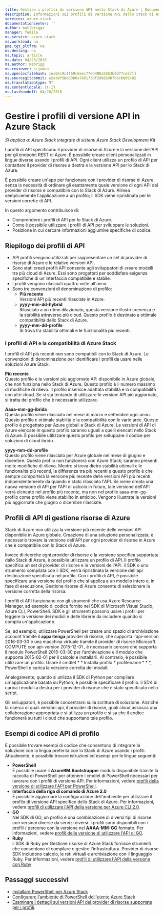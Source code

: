 ```yaml
---
title: Gestire i profili di versione API nello Stack di Azure | Documenti Microsoft
description: Informazioni sui profili di versione API nello Stack di Azure.
services: azure-stack
documentationcenter: ''
author: mattbriggs
manager: femila
ms.service: azure-stack
ms.workload: na
pms.tgt_pltfrm: na
ms.devlang: na
ms.topic: article
ms.date: 04/23/2018
ms.author: mabrigg
ms.reviewer: sijuman
ms.openlocfilehash: 1ea65c9c1f69c8eec77eb498a5963b0d77ce57f1
ms.sourcegitcommit: e2adef58c03b0a780173df2d988907b5cb809c82
ms.translationtype: MT
ms.contentlocale: it-IT
ms.lasthandoff: 04/28/2018
---
```

# <a name="manage-api-version-profiles-in-azure-stack"></a>Gestire i profili di versione API in Azure Stack

*Si applica a: Azure Stack integrate di sistemi Azure Stack Development Kit*

I profili di API specificano il provider di risorse di Azure e la versione dell'API per gli endpoint REST di Azure. È possibile creare client personalizzati in lingue diverse usando i profili di API. Ogni client utilizza un profilo di API per contattare il provider di risorse a destra e la versione API per lo Stack di Azure. 

È possibile creare un'app per funzionare con i provider di risorse di Azure senza la necessità di ordinare gli esattamente quale versione di ogni API del provider di risorse è compatibile con lo Stack di Azure. Allinea semplicemente l'applicazione a un profilo; il SDK viene ripristinata per le versioni corrette di API.


In questo argomento contribuisce di:
 - Comprendere i profili di API per lo Stack di Azure.
 - Come è possibile utilizzare i profili di API per sviluppare le soluzioni.
 - Posizione in cui cercare informazioni aggiuntive specifiche di codice.

## <a name="summary-of-api-profiles"></a>Riepilogo dei profili di API

- API profili vengono utilizzati per rappresentare un set di provider di risorse di Azure e le relative versioni API.
- Sono stati creati profili API consente agli sviluppatori di creare modelli tra più cloud di Azure. Essi sono progettati per soddisfare esigenze specifiche di un'interfaccia compatibile e stabile.
- I profili vengono rilasciati quattro volte all'anno.
- Sono tre convenzioni di denominazione di profilo:
    - **Più recente**  
        Versioni API più recenti rilasciate in Azure.
    - **yyyy-mm-dd-hybrid**  
    Rilasciato a un ritmo dilazionato, questa versione illustri coerenza e la stabilità attraverso più cloud. Questo profilo è destinato a ottimale compatibilità dello Stack di Azure. 
    - **yyyy-mm-dd-profile**  
    Si trova tra stabilità ottimali e le funzionalità più recenti.

### <a name="api-profiles-and-azure-stack-compatibility"></a>I profili di API e la compatibilità di Azure Stack

I profili di API più recenti non sono compatibili con lo Stack di Azure. Le convenzioni di denominazione per identificare i profili da usare nelle soluzioni Azure Stack.

**Più recente**  
Questo profilo è le versioni più aggiornate API disponibile in Azure globale, che non funziona nello Stack di Azure. Questo profilo è il numero massimo di modifiche di rilievo. Il profilo inserisce adattata stabilità e la compatibilità con altri cloud. Se si sta tentando di utilizzare le versioni API più aggiornate, si tratta del profilo che è necessario utilizzare.

**Aaaa-mm-gg-ibrida**  
Questo profilo viene rilasciato nel mese di marzo e settembre ogni anno. Questo profilo è ottimale stabilità e la compatibilità con le varie aree. Questo profilo è progettato per Azure globali e Stack di Azure. Le versioni di API di Azure elencate in questo profilo saranno uguali a quelli elencati nello Stack di Azure. È possibile utilizzare questo profilo per sviluppare il codice per soluzioni di cloud ibrido.

**yyyy-mm-dd-profile**  
Questo profilo viene rilasciato per Azure globale nel mese di giugno e dicembre. Questo profilo non funzionerà con Azure Stack; saranno presenti molte modifiche di rilievo. Mentre si trova dietro stabilità ottimali e le funzionalità più recenti, la differenza tra più recenti e questo profilo è che sempre comporterà la versione più recente delle versioni API più recenti indipendentemente da quando è stato rilasciato l'API. Se viene creata una nuova versione di API per l'API di calcolo in futuro, tale versione dell'API verrà elencato nel profilo più recente, ma non nel profilo aaaa-mm-gg-profilo come profilo viene stabilito in anticipo. Vengono illustrate le versioni più aggiornate che giugno o dicembre rilasciate.

## <a name="azure-resource-manager-api-profiles"></a>Profili di API di gestione risorse di Azure

Stack di Azure non utilizza la versione più recente delle versioni API disponibile in Azure globale. Creazione di una soluzione personalizzata, è necessario trovare la versione dell'API per ogni provider di risorse in Azure che è compatibile con lo Stack di Azure.

Invece di ricerche ogni provider di risorse e la versione specifica supportata dallo Stack di Azure, è possibile utilizzare un profilo di API. Il profilo specifica un set di provider di risorse e le versioni dell'API. il SDK o uno strumento compilata con il SDK, verrà ripristinata la versione dell'api destinazione specificata nel profilo. Con i profili di API, è possibile specificare una versione del profilo che si applica a un modello intero e, in fase di esecuzione, Gestione risorse di Azure consente di selezionare la versione corretta della risorsa.

I profili di API funzionano con gli strumenti che usa Azure Resource Manager, ad esempio di codice fornito nel SDK di Microsoft Visual Studio, Azure CLI, PowerShell. SDK e gli strumenti possono usare i profili per leggere la versione dei moduli e delle librerie da includere quando si compila un'applicazione.

Se, ad esempio, utilizzare PowerShell per creare uno spazio di archiviazione account tramite il **appartenga** provider di risorse, che supporta l'api-version 2016-03-30 e una macchina virtuale tramite il provider di risorse Microsoft. COMPUTE con api-version 2015-12-01 , è necessario cercare che supporta il modulo PowerShell 2016-03-30 per l'archiviazione e il modulo che supporta 2015-02-01 per il calcolo e installarli. Al contrario, è possibile utilizzare un profilo. Usare il cmdlet * * Installa profilo * profilename * * *, PowerShell e carica la versione corretta dei moduli.

Analogamente, quando si utilizza il SDK di Python per compilare un'applicazione basata su Python, è possibile specificare il profilo. il SDK di carica i moduli a destra per i provider di risorse che è stato specificato nello script.

Gli sviluppatori, è possibile concentrarsi sulla scrittura di soluzione. Anziché la ricerca di quali versioni api, il provider di risorse, quali cloud assicura una collaborazione appropriata e si utilizza un profilo e si sa che il codice funzionerà su tutti i cloud che supportano tale profilo.

## <a name="api-profile-code-samples"></a>Esempi di codice API di profilo

È possibile trovare esempi di codice che consentono di integrare la soluzione con la lingua preferita con lo Stack di Azure usando i profili. Attualmente, è possibile trovare istruzioni ed esempi per le lingue seguenti:

- **PowerShell**  
È possibile usare il **AzureRM.Bootstrapper** modulo disponibile tramite la raccolta di PowerShell per ottenere i cmdlet di PowerShell necessari per lavorare con i profili di versione API. Per informazioni, vedere [profili della versione di utilizzare l'API per PowerShell](azure-stack-version-profiles-powershell.md).
- **Interfaccia della riga di comando di Azure 2.0**  
È possibile aggiornare la configurazione dell'ambiente per utilizzare il profilo di versione API specifico dello Stack di Azure. Per informazioni, vedere [profili di utilizzare l'API della versione per Azure CLI 2.0](azure-stack-version-profiles-azurecli2.md).
- **GO**  
Nel SDK di GO, un profilo è una combinazione di diversi tipi di risorse con versioni diverse da servizi diversi. i profili sono disponibili con i profili / percorso con la versione nel **AAAA-MM-GG** formato. Per informazioni, vedere [profili della versione di utilizzare l'API di GO](azure-stack-version-profiles-go.md).
- **Ruby**  
il SDK di Ruby per Gestione risorse di Azure Stack fornisce strumenti che consentono di compilare e gestire l'infrastruttura. Provider di risorse SDK includono calcolo, le reti virtuali e archiviazione con il linguaggio Ruby. Per informazioni, vedere [profili di utilizzare l'API della versione con Ruby](azure-stack-version-profiles-ruby.md)

## <a name="next-steps"></a>Passaggi successivi
* [Installare PowerShell per Azure Stack](azure-stack-powershell-install.md)
* [Configurare l'ambiente di PowerShell dell'utente Azure Stack](azure-stack-powershell-configure-user.md)
* [Esaminare i dettagli sul versioni API del provider di risorse supportate per i profili](azure-stack-profiles-azure-resource-manager-versions.md).
